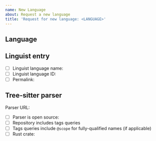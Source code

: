 ```yaml
---
name: New Language
about: Request a new language
title: 'Request for new language: <LANGUAGE>'
---
```


<!-- Thank you for submitting a new language to GitHub code navigation. Please fill out the form below, and we'll consider your language for inclusion. -->

## Language

<!-- Please include the name of the language and the URL of the home page if applicable.

EXAMPLE:

Rust (https://www.rust-lang.org/)

-->

## Linguist entry

<!-- 

To add a new language, it must be defined in Linguist (https://github.com/github-linguist/linguist). Enter the language ID and link to the lines in the languages.yml file in Linguist that define the language. 

Example:

- [ ] Linguist language name: Java
- [ ] Linguist language ID: 181
- [ ] Permalink: https://github.com/github-linguist/linguist/blob/e2012cd67867e6287ae5ee96c8fe0b92f9a88efa/lib/linguist/languages.yml#L3312-L3323 

-->

- [ ] Linguist language name: <!-- input the language name from Linguist -->
- [ ] Linguist language ID: <!-- input the language ID -->
- [ ] Permalink: <!-- permalink to the lines in languages.yml that define the language -->

## Tree-sitter parser

<!-- Include the URL to the Git repository of the Tree-sitter parser. This should be a mature, well-maintained parser and must publish a crate to crates.io. -->

Parser URL: 

- [ ] Parser is open source: <!-- Add license here -->
- [ ] Repository includes tags queries
- [ ] Tags queries include `@scope` for fully-qualified names (if applicable)
- [ ] Rust crate: <!-- add URL here -->
